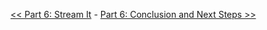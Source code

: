 
[<< Part 6: Stream It](Part-6.-Stream-It) - [Part 6: Conclusion and Next Steps >>](Part-6.-Conclusion-And-Next-Steps)